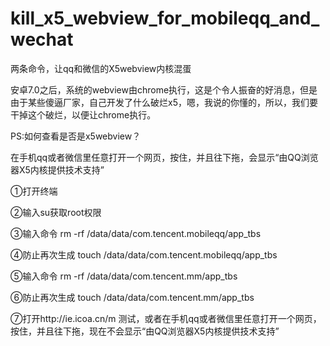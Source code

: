 # kill_x5_webview_for_mobileqq_and_wechat

两条命令，让qq和微信的X5webview内核混蛋

安卓7.0之后，系统的webview由chrome执行，这是个令人振奋的好消息，但是由于某些傻逼厂家，自己开发了什么破烂x5，嗯，我说的你懂的，所以，我们要干掉这个破烂，以便让chrome执行。

PS:如何查看是否是x5webview？

在手机qq或者微信里任意打开一个网页，按住，并且往下拖，会显示“由QQ浏览器X5内核提供技术支持”

①打开终端

②输入su获取root权限

③输入命令 rm -rf /data/data/com.tencent.mobileqq/app_tbs

④防止再次生成 touch /data/data/com.tencent.mobileqq/app_tbs

⑤输入命令 rm -rf /data/data/com.tencent.mm/app_tbs

⑥防止再次生成 touch /data/data/com.tencent.mm/app_tbs

⑦打开http://ie.icoa.cn/m 测试，或者在手机qq或者微信里任意打开一个网页，按住，并且往下拖，现在不会显示“由QQ浏览器X5内核提供技术支持”
